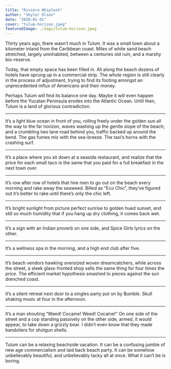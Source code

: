 ```yaml
---
title: "Riviera Whiplash"
author: "Skyler Olson"
date: "2020-01-01"
cover: "tulum-horizon.jpeg"
featuredImage: ./imgs/tulum-horizon.jpeg
---
```


Thirty years ago, there wasn’t much in Tulum. It was a small town about a kilometer inland from the Caribbean coast. Miles of white sand beach stretched, largely uninhabited, between a centuries old ruin, and a marshy bio-reserve. 

Today, that empty space has been filled in. All along the beach dozens of hotels have sprung up in a commercial strip. The whole region is still clearly in the process of adjustment, trying to find its footing amongst an unprecedented influx of Americans and their money.

Perhaps Tulum will find its balance one day. Maybe it will even happen before the Yucatan Peninsula erodes into the Atlantic Ocean. Until then, Tulum is a land of glorious contradiction.

---

It’s a light blue ocean in front of you, rolling freely under the golden sun all the way to the far horizon, waves washing up the gentle slope of the beach; and a crumbling two lane road behind you, traffic backed up around the bend. The gas fumes mix with the sea-breeze. The taxi’s horns with the crashing surf.

---

It’s a place where you sit down at a seaside restaurant, and realize that the price for each small taco is the same that you paid for a full breakfast in the next town over.

---

It’s row after row of hotels that hire men to go out on the beach every morning and rake away the seaweed. Billed as “Eco Chic”, they’ve figured out it’s better to rake until there’s only the chic left.

---

It’s bright sunlight from picture perfect sunrise to golden hued sunset, and still so much humidity that if you hang up dry clothing, it comes back wet.

---

It’s a sign with an Indian proverb on one side, and Spice Girls lyrics on the other.

---

It’s a wellness spa in the morning, and a high end club after five.

---

It’s beach vendors hawking oversized woven dreamcatchers, while across the street, a sleek glass-fronted shop sells the same thing for four times the price. The efficient market hypothesis smashed to pieces against the sun drenched coast.

---

It’s a silent retreat next door to a singles party put on by Bumble. Skull shaking music at four in the afternoon.

---

It’s a man shouting “Weed! Cocaine! Weed! Cocaine!” On one side of the street and a cop standing passively on the other side, armed, it would appear, to take down a grizzly bear. I didn’t even know that they made bandoliers for shotgun shells.

---

Tulum can be a relaxing beachside vacation. It can be a confusing jumble of new age commercialism and laid back beach party. It can be somehow unbelievably beautiful, and unbelievably tacky all at once. What it can’t be is boring.
